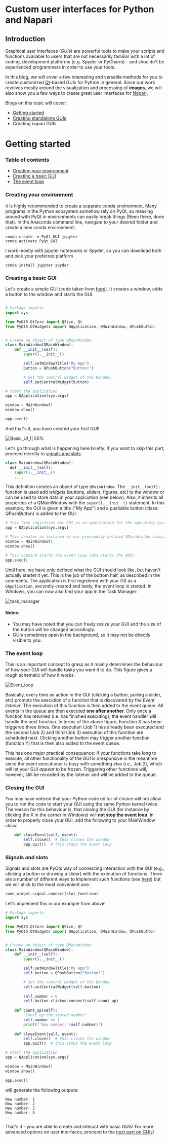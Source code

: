 # Custom user interfaces for Python and Napari

## Introduction
Graphical user interfaces (*GUIs*) are powerful tools to make your scripts and functions available to users that are not necessarily familiar with a lot of coding, development platforms (e.g. Spyder or PyCharm) - and shouldn't be experienced programmers in order to use your tools.

In this blog, we will cover a few interesting and versatile methods for you to create customized [Qt](https://qt.io)-based GUIs for Python in general. Since our work revolves mostly around the visualization and processing of **images**, we will also show you a few ways to create great user interfaces for [Napari](https://napari.org/).

Blogs on this topic will cover:
* [Getting started](https://github.com/BiAPoL/blog/new/blog_entry_UI/johannes_mueller#getting-started)
* [Creating standalone GUIs](https://github.com/BiAPoL/blog/new/blog_entry_UI/johannes_mueller#creating-advanced-standalone-guis)
* Creating napari GUIs


# Getting started

### Table of contents
- [Creating your environment](https://github.com/BiAPoL/blog/new/blog_entry_UI/johannes_mueller#creating-your-environment)
- [Creating a basic GUI](https://github.com/BiAPoL/blog/new/blog_entry_UI/johannes_mueller#creating-a-basic-gui)
- [The event loop](https://github.com/BiAPoL/blog/new/blog_entry_UI/johannes_mueller#the-event-loop)

### Creating your environment
It is highly recommended to create a separate conda environment. Many programs in the Python ecosystem somehow rely on PyQt, so messing around with PyQt in environments can easily break things (Been there, done that). In the Anaconda command line, navigate to your desired folder and create a new conda environment:

```
conda create -n PyQt_GUI jupyter
conda activate PyQt_GUI
```
I work mostly with jupyter notebooks or Spyder, so you can download both and pick your preferred platform
```
conda install jupyter spyder
```

### Creating a basic GUI
Let's create a simple GUI (code taken from [here](https://www.pythonguis.com/tutorials/creating-your-first-pyqt-window/)). It creates a window, adds a button to the window and starts the GUI.

```python

# Package imports
import sys

from PyQt5.QtCore import QSize, Qt
from PyQt5.QtWidgets import QApplication, QMainWindow, QPushButton


# Create an object of type QMainWindow
class MainWindow(QMainWindow):
    def __init__(self):
        super().__init__()

        self.setWindowTitle("My App")
        button = QPushButton("Button!")

        # Set the central widget of the Window.
        self.setCentralWidget(button)

# Start the application
app = QApplication(sys.argv)

window = MainWindow()
window.show()

app.exec()

```
And that's it, you have created your first GUI! 

![Basic_UI_1| 50%](https://user-images.githubusercontent.com/38459088/137125025-4700ba83-fb56-430e-b394-55485ca4e3f4.JPG)

Let's go through what is happening here briefly. If you want to skip this part, proceed directly to [signals and slots](https://github.com/BiAPoL/blog/new/blog_entry_UI/johannes_mueller#signals-and-slots).
```python
class MainWindow(QMainWindow): 
  def __init__(self):
    super().__init__()
    ....
```
This definition creates an object of type ```QMainWindow```. The ```__init__(self):``` function is used add *widgets* (buttons, sliders, figures, etc) to the window or can be used to store data in your applciation (see below). Also, it inherits all properties of a QMainWindow with the ```super().__init__()``` statement. In this example, the GUI is given a title ("My App") and a pushable button (class: QPushButton) is added to the GUI.


```python
# This line registeres our GUI as an application for the operating system
app = QApplication(sys.argv)

# This creates an instance of our previously defined QMainWindow class, but will not display it yet.
window = MainWindow()
window.show()

# This command starts the event loop (aka starts the GUI)
app.exec()
```
Until here, we have only defined what the GUI should look like, but haven't actually startet it yet. This is the job of the bottom half, as described in the comments. The application is first registered with your OS as a ```QApplication```, secondly created and lastly, the event loop is started. In Windows, you can now also find your app in the Task Manager:

![task_manager](https://user-images.githubusercontent.com/38459088/137134419-02f7dfe2-8b95-47a0-8fd9-5de7c645eaeb.JPG)


#### Notes:
* You may have noted that you can freely resize your GUI and the size of the button will be changed accordingly. 
* GUIs sometimes open in the background, so it may not be directly visible to you.

### The event loop
This is an important concept to grasp as it mainly determines the behaviour of how your GUI will handle tasks you want it to do. This figure gives a rough schematic of how it works:

![Event_loop](https://user-images.githubusercontent.com/38459088/137131261-4cce434d-18d7-4726-9b79-e4096129bc11.png)

Basically, every time an action in the GUI (clicking a button, pulling a slider, etc) prompts the execution of a function that is discovered by the *Event listener*. The execution of this function is then added to the event queue. All events in the queue are then executed **one after another**. Only once a function has returned (i.e. has finished executing), the event handler will handle the next function.
In terms of the above figure, Function X has been triggered three times. One execution (Job 1) has already been executed and the second (Job 2) and third (Job 3) execution of this function are scheduled next. Clicking another button may trigger another function (function Y) that is then also added to the event queue.

This has one major practical consequence: If your functions take long to execute, all other functionality of the GUI is irresponsive in the meantime since the event executioner is busy with something else (i.e., Job 2), which will let your GUI *appear* to be frozen. Triggering other functions will, however, still be recorded by the listener and will be added to the queue.

### Closing the GUI
You may have noticed that your Python code editor of choice will not allow you to run the code to start your GUI using the same Python kernel twice. The reason for this behaviour is, that closing the GUI (for instance by clicking the X in the corner in Windows) will **not stop the event loop**. In order to properly close your GUI, add the following to your MainWindow class:

```python
    def closeEvent(self, event):
        self.close()  # this closes the window
        app.quit()  # this stops the event loop
```

### Signals and slots
Signals and slots are PyQts way of connecting interaction with the GUI (e.g., clicking a button or drawing a slider) with the execution of functions. There are a number of different ways to implement such functions (see [here](https://www.tutorialspoint.com/pyqt/pyqt_signals_and_slots.htm)) but we will stick to the most convenient one:
```python
some_widget.signal.connect(slot_function)
```

Let's implement this in our example from above!

```python
# Package imports
import sys

from PyQt5.QtCore import QSize, Qt
from PyQt5.QtWidgets import QApplication, QMainWindow, QPushButton


# Create an object of type QMainWindow
class MainWindow(QMainWindow):
    def __init__(self):
        super().__init__()

        self.setWindowTitle("My App")
        self.button = QPushButton("Button!")

        # Set the central widget of the Window.
        self.setCentralWidget(self.button)
        
        self.number = 0
        self.button.clicked.connect(self.count_up)
        
    def count_up(self):
        "Count up the stored number"    
        self.number += 1
        print(f'New number: {self.number}')
       
    def closeEvent(self, event):
        self.close()  # this closes the window
        app.quit()  # this stops the event loop

# Start the application
app = QApplication(sys.argv)

window = MainWindow()
window.show()

app.exec()
```
will generate the following outputs:
```
New number: 1
New number: 2
New number: 3
New number: 4
...
```

That's it - you are able to create and interact with basic GUIs! For more advanced options on user interfaces, proceed to the [next part on GUIs](https://github.com/BiAPoL/blog/new/blog_entry_UI/johannes_mueller#creating-advanced-standalone-guis)!

